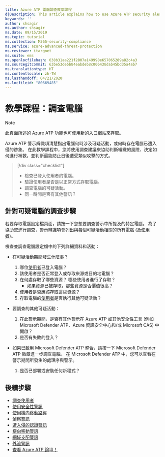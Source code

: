 ```yaml
---
title: Azure ATP 電腦調查教學課程
d|Description: This article explains how to use Azure ATP security alerts to investigate a suspicious computer.
keywords: ''
author: shsagir
ms.author: shsagir
ms.date: 09/15/2019
ms.topic: tutorial
ms.collection: M365-security-compliance
ms.service: azure-advanced-threat-protection
ms.reviewer: itargoet
ms.suite: ems
ms.openlocfilehash: 038b31aa221f2807a149998e657065289a82c4a3
ms.sourcegitcommit: 63be53de5b84eabdeb8c006438dab45bd35a4ab7
ms.translationtype: HT
ms.contentlocale: zh-TW
ms.lasthandoff: 04/21/2020
ms.locfileid: "80669485"
---
```

# <a name="tutorial-investigate-a-computer"></a>教學課程：調查電腦

> [!NOTE]
> 此頁面所述的 Azure ATP 功能也可使用新的[入口網站](https://portal.cloudappsecurity.com)來存取。

Azure ATP 警示辨識項清楚指出電腦何時涉及可疑活動，或何時存在電腦已遭入侵的跡象。 在此教學課程中，您將使用調查建議來協助判斷組織的風險、決定如何進行補救，並判斷最能防止日後遭受類似攻擊的方式。  

> [!div class="checklist"]
> * 檢查已登入使用者的電腦。
> * 驗證使用者是否是以正常方式存取電腦。
> * 調查電腦的可疑活動。
> * 同一時間是否有其他警訊？


## <a name="investigation-steps-for-suspicious-computers"></a>針對可疑電腦的調查步驟

若要存取電腦設定檔頁面，請按一下您想要調查警示中所提及的特定電腦。 為了協助您進行調查，警示辨識項會列出與每個可疑活動相關的所有電腦 (及[使用者](investigate-a-user.md))。

檢查並調查電腦設定檔中的下列詳細資料和活動：

- 在可疑活動期間發生什麼事？  
  1. 哪位[使用者](investigate-a-user.md)已登入電腦？
  2. 該使用者是否正常登入或存取來源或目的地電腦？
  3. 在何處存取了哪些資源？ 哪些使用者進行了存取？
      - 如果資源已被存取，那些資源是否價值很高？
  4. 使用者是否應該存取這些資源？
  5. 存取電腦的[使用者](investigate-a-user.md)是否執行其他可疑活動？

- 要調查的其他可疑活動：
    1. 在此警示期間，是否有其他警示在 Azure ATP 或其他安全性工具 (例如 Microsoft Defender ATP、Azure 資訊安全中心和/或 Microsoft CAS) 中開啟？
    2. 是否有失敗的登入？


- 如果已啟用 Microsoft Defender ATP 整合，請按一下 Microsoft Defender ATP 徽章進一步調查電腦。 在 Microsoft Defender ATP 中，您可以查看在警示期間所發生的處理序與警示。
    1. 是否已部署或安裝任何新程式？

## <a name="next-steps"></a>後續步驟

- [調查使用者](investigate-a-user.md)
- [使用安全性警訊](working-with-suspicious-activities.md)
- [使用橫向移動路徑](use-case-lateral-movement-path.md)
- [偵察警訊](atp-reconnaissance-alerts.md)
- [遭入侵的認證警訊](atp-compromised-credentials-alerts.md)
- [橫向移動警訊](atp-lateral-movement-alerts.md)
- [網域支配警訊](atp-domain-dominance-alerts.md)
- [外流警訊](atp-exfiltration-alerts.md)
- [查看 Azure ATP 論壇！](https://aka.ms/azureatpcommunity)
